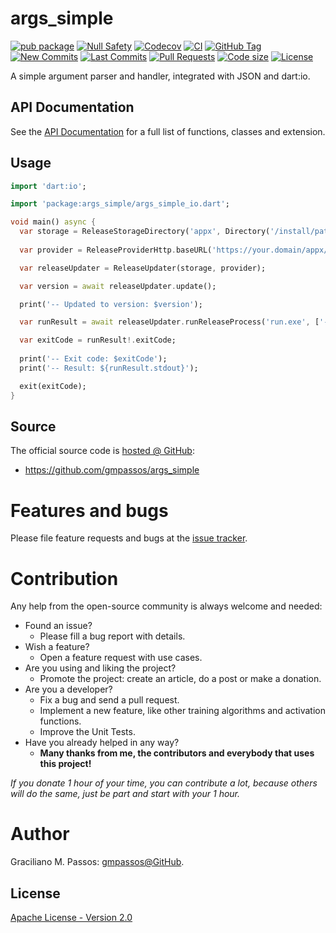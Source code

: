 # args_simple

[![pub package](https://img.shields.io/pub/v/args_simple.svg?logo=dart&logoColor=00b9fc)](https://pub.dev/packages/args_simple)
[![Null Safety](https://img.shields.io/badge/null-safety-brightgreen)](https://dart.dev/null-safety)
[![Codecov](https://img.shields.io/codecov/c/github/gmpassos/args_simple)](https://app.codecov.io/gh/gmpassos/args_simple)
[![CI](https://img.shields.io/github/workflow/status/gmpassos/args_simple/Dart%20CI/master?logo=github-actions&logoColor=white)](https://github.com/gmpassos/args_simple/actions)
[![GitHub Tag](https://img.shields.io/github/v/tag/gmpassos/args_simple?logo=git&logoColor=white)](https://github.com/gmpassos/args_simple/releases)
[![New Commits](https://img.shields.io/github/commits-since/gmpassos/args_simple/latest?logo=git&logoColor=white)](https://github.com/gmpassos/args_simple/network)
[![Last Commits](https://img.shields.io/github/last-commit/gmpassos/args_simple?logo=git&logoColor=white)](https://github.com/gmpassos/args_simple/commits/master)
[![Pull Requests](https://img.shields.io/github/issues-pr/gmpassos/args_simple?logo=github&logoColor=white)](https://github.com/gmpassos/args_simple/pulls)
[![Code size](https://img.shields.io/github/languages/code-size/gmpassos/args_simple?logo=github&logoColor=white)](https://github.com/gmpassos/args_simple)
[![License](https://img.shields.io/github/license/gmpassos/args_simple?logo=open-source-initiative&logoColor=green)](https://github.com/gmpassos/args_simple/blob/master/LICENSE)

A simple argument parser and handler, integrated with JSON and dart:io. 

## API Documentation

See the [API Documentation][api_doc] for a full list of functions, classes and extension.

[api_doc]: https://pub.dev/documentation/args_simple/latest/

## Usage

```dart
import 'dart:io';

import 'package:args_simple/args_simple_io.dart';

void main() async {
  var storage = ReleaseStorageDirectory('appx', Directory('/install/path'));
  
  var provider = ReleaseProviderHttp.baseURL('https://your.domain/appx/releases');

  var releaseUpdater = ReleaseUpdater(storage, provider);

  var version = await releaseUpdater.update();

  print('-- Updated to version: $version');

  var runResult = await releaseUpdater.runReleaseProcess('run.exe', ['-a']);

  var exitCode = runResult!.exitCode;
  
  print('-- Exit code: $exitCode');
  print('-- Result: ${runResult.stdout}');

  exit(exitCode);
}
```

## Source

The official source code is [hosted @ GitHub][github_args_simple]:

- https://github.com/gmpassos/args_simple

[github_args_simple]: https://github.com/gmpassos/args_simple

# Features and bugs

Please file feature requests and bugs at the [issue tracker][tracker].

# Contribution

Any help from the open-source community is always welcome and needed:
- Found an issue?
    - Please fill a bug report with details.
- Wish a feature?
    - Open a feature request with use cases.
- Are you using and liking the project?
    - Promote the project: create an article, do a post or make a donation.
- Are you a developer?
    - Fix a bug and send a pull request.
    - Implement a new feature, like other training algorithms and activation functions.
    - Improve the Unit Tests.
- Have you already helped in any way?
    - **Many thanks from me, the contributors and everybody that uses this project!**

*If you donate 1 hour of your time, you can contribute a lot,
because others will do the same, just be part and start with your 1 hour.*

[tracker]: https://github.com/gmpassos/args_simple/issues

# Author

Graciliano M. Passos: [gmpassos@GitHub][github].

[github]: https://github.com/gmpassos

## License

[Apache License - Version 2.0][apache_license]

[apache_license]: https://www.apache.org/licenses/LICENSE-2.0.txt
